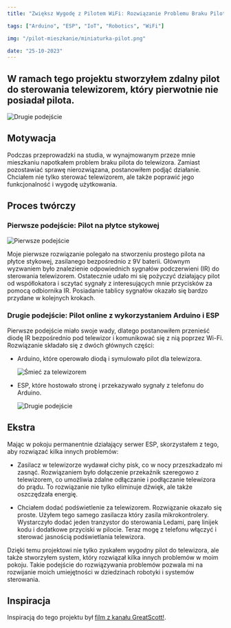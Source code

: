 ```yaml
---
title: "Zwiększ Wygodę z Pilotem WiFi: Rozwiązanie Problemu Braku Pilota do Telewizora"

tags: ["Arduino", "ESP", "IoT", "Robotics", "WiFi"]

img: "/pilot-mieszkanie/miniaturka-pilot.png"

date: "25-10-2023"
---
```


## W ramach tego projektu stworzyłem zdalny pilot do sterowania telewizorem, który pierwotnie nie posiadał pilota.

![Drugie podejście](/pilot-mieszkanie/pilot-online.png)

## Motywacja

Podczas przeprowadzki na studia, w wynajmowanym przeze mnie mieszkaniu napotkałem problem braku pilota do telewizora. Zamiast pozostawiać sprawę nierozwiązana, postanowiłem podjąć działanie. Chciałem nie tylko sterować telewizorem, ale także poprawić jego funkcjonalność i wygodę użytkowania.

## Proces twórczy

### Pierwsze podejście: Pilot na płytce stykowej

![Pierwsze podejście](/pilot-mieszkanie/prosty-pilot.png)

Moje pierwsze rozwiązanie polegało na stworzeniu prostego pilota na płytce stykowej, zasilanego bezpośrednio z 9V baterii. Głównym wyzwaniem było znalezienie odpowiednich sygnałów podczerwieni (IR) do sterowania telewizorem. Ostatecznie udało mi się pożyczyć działający pilot od współlokatora i sczytać sygnały z interesujących mnie przycisków za pomocą odbiornika IR. Posiadanie tablicy sygnałów okazało się bardzo przydane w kolejnych krokach.

### Drugie podejście: Pilot online z wykorzystaniem Arduino i ESP

Pierwsze podejście miało swoje wady, dlatego postanowiłem przenieść diodę IR bezpośrednio pod telewizor i komunikować się z nią poprzez Wi-Fi. Rozwiązanie składało się z dwóch głównych części:

- Arduino, które operowało diodą i symulowało pilot dla telewizora.

  ![Śmieć za telewizorem](/pilot-mieszkanie/smiec-za-telewizorem.png)

- ESP, które hostowało stronę i przekazywało sygnały z telefonu do Arduino.

  ![Drugie podejście](/pilot-mieszkanie/pilot-online.png)

## Ekstra

Mając w pokoju permanentnie działający serwer ESP, skorzystałem z tego, aby rozwiązać kilka innych problemów:

- Zasilacz w telewizorze wydawał cichy pisk, co w nocy przeszkadzało mi zasnąć. Rozwiązaniem było dołączenie przekaźnik szeregowo z telewizorem, co umożliwia zdalne odłączanie i podłączanie telewizora do prądu. To rozwiązanie nie tylko eliminuje dźwięk, ale także oszczędzała energię.

- Chciałem dodać podświetlenie za telewizorem. Rozwiązanie okazało się proste. Użyłem tego samego zasilacza który zasila mikrokontrolery. Wystarczyło dodać jeden tranzystor do sterowania Ledami, parę linijek kodu i dodatkowe przyciski w pilocie. Teraz mogę z telefonu włączyć i sterować jasnością podświetlania telewizora.

Dzięki temu projektowi nie tylko zyskałem wygodny pilot do telewizora, ale także stworzyłem system, który rozwiązał kilka innych problemów w moim pokoju. Takie podejście do rozwiązywania problemów pozwala mi na rozwijanie moich umiejętności w dziedzinach robotyki i systemów sterowania.

## Inspiracja

Inspiracją do tego projektu był [film z kanału GreatScott!](https://youtu.be/j1V2I-otdzk).
